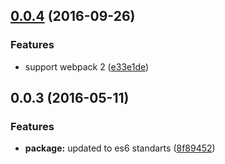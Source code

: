 <a name="0.0.4"></a>
## [0.0.4](https://github.com/valor-software/prismjs-loader/compare/v0.0.3...v0.0.4) (2016-09-26)


### Features

* support webpack 2 ([e33e1de](https://github.com/valor-software/prismjs-loader/commit/e33e1de))



<a name="0.0.3"></a>
## 0.0.3 (2016-05-11)


### Features

* **package:** updated to es6 standarts ([8f89452](https://github.com/valor-software/prismjs-loader/commit/8f89452))



